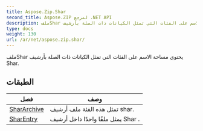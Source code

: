 ```yaml
---
title: Aspose.Zip.Shar
second_title: Aspose.ZIP لمرجع .NET API
description: ملفShar يحتوي مساحة الاسم على الفئات التي تمثل الكيانات ذات الصلة بأرشيف Shar.
type: docs
weight: 130
url: /ar/net/aspose.zip.shar/
---
```

ملفShar يحتوي مساحة الاسم على الفئات التي تمثل الكيانات ذات الصلة بأرشيف Shar.

## الطبقات

| فصل | وصف |
| --- | --- |
| [SharArchive](./shararchive/) | تمثل هذه الفئة ملف أرشيف shar. |
| [SharEntry](./sharentry/) | يمثل ملفًا واحدًا داخل أرشيف Shar . |


